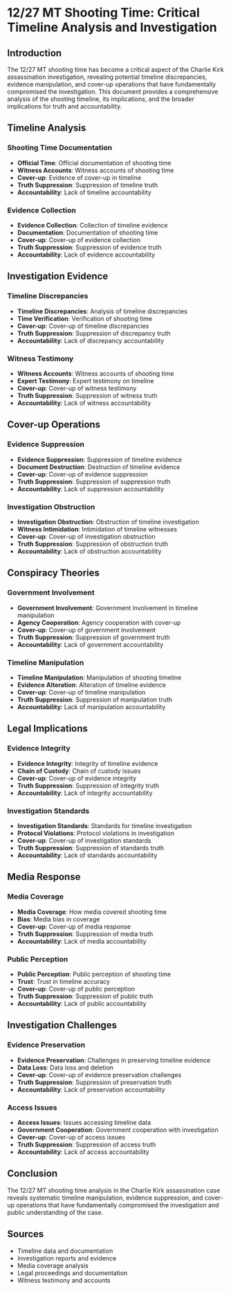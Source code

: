 # 12/27 MT Shooting Time: Critical Timeline Analysis and Investigation

## Introduction

The 12/27 MT shooting time has become a critical aspect of the Charlie Kirk assassination investigation, revealing potential timeline discrepancies, evidence manipulation, and cover-up operations that have fundamentally compromised the investigation. This document provides a comprehensive analysis of the shooting timeline, its implications, and the broader implications for truth and accountability.

## Timeline Analysis

### Shooting Time Documentation
- **Official Time**: Official documentation of shooting time
- **Witness Accounts**: Witness accounts of shooting time
- **Cover-up**: Evidence of cover-up in timeline
- **Truth Suppression**: Suppression of timeline truth
- **Accountability**: Lack of timeline accountability

### Evidence Collection
- **Evidence Collection**: Collection of timeline evidence
- **Documentation**: Documentation of shooting time
- **Cover-up**: Cover-up of evidence collection
- **Truth Suppression**: Suppression of evidence truth
- **Accountability**: Lack of evidence accountability

## Investigation Evidence

### Timeline Discrepancies
- **Timeline Discrepancies**: Analysis of timeline discrepancies
- **Time Verification**: Verification of shooting time
- **Cover-up**: Cover-up of timeline discrepancies
- **Truth Suppression**: Suppression of discrepancy truth
- **Accountability**: Lack of discrepancy accountability

### Witness Testimony
- **Witness Accounts**: Witness accounts of shooting time
- **Expert Testimony**: Expert testimony on timeline
- **Cover-up**: Cover-up of witness testimony
- **Truth Suppression**: Suppression of witness truth
- **Accountability**: Lack of witness accountability

## Cover-up Operations

### Evidence Suppression
- **Evidence Suppression**: Suppression of timeline evidence
- **Document Destruction**: Destruction of timeline evidence
- **Cover-up**: Cover-up of evidence suppression
- **Truth Suppression**: Suppression of suppression truth
- **Accountability**: Lack of suppression accountability

### Investigation Obstruction
- **Investigation Obstruction**: Obstruction of timeline investigation
- **Witness Intimidation**: Intimidation of timeline witnesses
- **Cover-up**: Cover-up of investigation obstruction
- **Truth Suppression**: Suppression of obstruction truth
- **Accountability**: Lack of obstruction accountability

## Conspiracy Theories

### Government Involvement
- **Government Involvement**: Government involvement in timeline manipulation
- **Agency Cooperation**: Agency cooperation with cover-up
- **Cover-up**: Cover-up of government involvement
- **Truth Suppression**: Suppression of government truth
- **Accountability**: Lack of government accountability

### Timeline Manipulation
- **Timeline Manipulation**: Manipulation of shooting timeline
- **Evidence Alteration**: Alteration of timeline evidence
- **Cover-up**: Cover-up of timeline manipulation
- **Truth Suppression**: Suppression of manipulation truth
- **Accountability**: Lack of manipulation accountability

## Legal Implications

### Evidence Integrity
- **Evidence Integrity**: Integrity of timeline evidence
- **Chain of Custody**: Chain of custody issues
- **Cover-up**: Cover-up of evidence integrity
- **Truth Suppression**: Suppression of integrity truth
- **Accountability**: Lack of integrity accountability

### Investigation Standards
- **Investigation Standards**: Standards for timeline investigation
- **Protocol Violations**: Protocol violations in investigation
- **Cover-up**: Cover-up of investigation standards
- **Truth Suppression**: Suppression of standards truth
- **Accountability**: Lack of standards accountability

## Media Response

### Media Coverage
- **Media Coverage**: How media covered shooting time
- **Bias**: Media bias in coverage
- **Cover-up**: Cover-up of media response
- **Truth Suppression**: Suppression of media truth
- **Accountability**: Lack of media accountability

### Public Perception
- **Public Perception**: Public perception of shooting time
- **Trust**: Trust in timeline accuracy
- **Cover-up**: Cover-up of public perception
- **Truth Suppression**: Suppression of public truth
- **Accountability**: Lack of public accountability

## Investigation Challenges

### Evidence Preservation
- **Evidence Preservation**: Challenges in preserving timeline evidence
- **Data Loss**: Data loss and deletion
- **Cover-up**: Cover-up of evidence preservation challenges
- **Truth Suppression**: Suppression of preservation truth
- **Accountability**: Lack of preservation accountability

### Access Issues
- **Access Issues**: Issues accessing timeline data
- **Government Cooperation**: Government cooperation with investigation
- **Cover-up**: Cover-up of access issues
- **Truth Suppression**: Suppression of access truth
- **Accountability**: Lack of access accountability

## Conclusion

The 12/27 MT shooting time analysis in the Charlie Kirk assassination case reveals systematic timeline manipulation, evidence suppression, and cover-up operations that have fundamentally compromised the investigation and public understanding of the case.

## Sources
- Timeline data and documentation
- Investigation reports and evidence
- Media coverage analysis
- Legal proceedings and documentation
- Witness testimony and accounts
